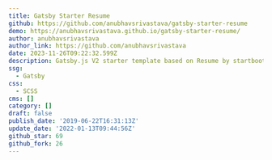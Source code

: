 ```yaml
---
title: Gatsby Starter Resume
github: https://github.com/anubhavsrivastava/gatsby-starter-resume
demo: https://anubhavsrivastava.github.io/gatsby-starter-resume/
author: anubhavsrivastava
author_link: https://github.com/anubhavsrivastava
date: 2023-11-26T09:22:32.599Z
description: Gatsby.js V2 starter template based on Resume by startbootstrap
ssg:
  - Gatsby
css:
  - SCSS
cms: []
category: []
draft: false
publish_date: '2019-06-22T16:31:13Z'
update_date: '2022-01-13T09:44:56Z'
github_star: 69
github_fork: 26
---
```

